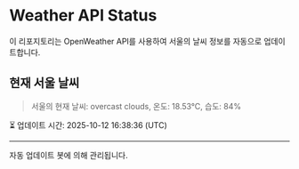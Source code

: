 
# Weather API Status

이 리포지토리는 OpenWeather API를 사용하여 서울의 날씨 정보를 자동으로 업데이트합니다.

## 현재 서울 날씨
> 서울의 현재 날씨: overcast clouds, 온도: 18.53°C, 습도: 84%

⏳ 업데이트 시간: 2025-10-12 16:38:36 (UTC)

---
자동 업데이트 봇에 의해 관리됩니다.
